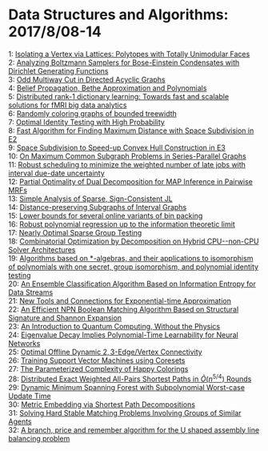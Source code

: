 # Data Structures and Algorithms: 2017/8/08-14  
1: [Isolating a Vertex via Lattices: Polytopes with Totally Unimodular Faces](https://doi.org/10.48550/arXiv.1708.02222)  
2: [Analyzing Boltzmann Samplers for Bose-Einstein Condensates with  Dirichlet Generating Functions](https://doi.org/10.48550/arXiv.1708.02266)  
3: [Odd Multiway Cut in Directed Acyclic Graphs](https://doi.org/10.48550/arXiv.1708.02323)  
4: [Belief Propagation, Bethe Approximation and Polynomials](https://doi.org/10.48550/arXiv.1708.02581)  
5: [Distributed rank-1 dictionary learning: Towards fast and scalable  solutions for fMRI big data analytics](https://doi.org/10.48550/arXiv.1708.02638)  
6: [Randomly coloring graphs of bounded treewidth](https://doi.org/10.48550/arXiv.1708.02677)  
7: [Optimal Identity Testing with High Probability](https://doi.org/10.48550/arXiv.1708.02728)  
8: [Fast Algorithm for Finding Maximum Distance with Space Subdivision in E2](https://doi.org/10.48550/arXiv.1708.02758)  
9: [Space Subdivision to Speed-up Convex Hull Construction in E3](https://doi.org/10.48550/arXiv.1708.02769)  
10: [On Maximum Common Subgraph Problems in Series-Parallel Graphs](https://doi.org/10.48550/arXiv.1708.02772)  
11: [Robust scheduling to minimize the weighted number of late jobs with  interval due-date uncertainty](https://doi.org/10.48550/arXiv.1708.03252)  
12: [Partial Optimality of Dual Decomposition for MAP Inference in Pairwise  MRFs](https://doi.org/10.48550/arXiv.1708.03314)  
13: [Simple Analysis of Sparse, Sign-Consistent JL](https://doi.org/10.48550/arXiv.1708.02966)  
14: [Distance-preserving Subgraphs of Interval Graphs](https://doi.org/10.48550/arXiv.1708.03081)  
15: [Lower bounds for several online variants of bin packing](https://doi.org/10.48550/arXiv.1708.03228)  
16: [Robust polynomial regression up to the information theoretic limit](https://doi.org/10.48550/arXiv.1708.03257)  
17: [Nearly Optimal Sparse Group Testing](https://doi.org/10.48550/arXiv.1708.03429)  
18: [Combinatorial Optimization by Decomposition on Hybrid CPU--non-CPU  Solver Architectures](https://doi.org/10.48550/arXiv.1708.03439)  
19: [Algorithms based on *-algebras, and their applications to isomorphism of  polynomials with one secret, group isomorphism, and polynomial identity  testing](https://doi.org/10.48550/arXiv.1708.03495)  
20: [An Ensemble Classification Algorithm Based on Information Entropy for  Data Streams](https://doi.org/10.48550/arXiv.1708.03496)  
21: [New Tools and Connections for Exponential-time Approximation](https://doi.org/10.48550/arXiv.1708.03515)  
22: [An Efficient NPN Boolean Matching Algorithm Based on Structural  Signature and Shannon Expansion](https://doi.org/10.48550/arXiv.1708.04597)  
23: [An Introduction to Quantum Computing, Without the Physics](https://doi.org/10.48550/arXiv.1708.03684)  
24: [Eigenvalue Decay Implies Polynomial-Time Learnability for Neural  Networks](https://doi.org/10.48550/arXiv.1708.03708)  
25: [Optimal Offline Dynamic $2,3$-Edge/Vertex Connectivity](https://doi.org/10.48550/arXiv.1708.03812)  
26: [Training Support Vector Machines using Coresets](https://doi.org/10.48550/arXiv.1708.03835)  
27: [The Parameterized Complexity of Happy Colorings](https://doi.org/10.48550/arXiv.1708.03853)  
28: [Distributed Exact Weighted All-Pairs Shortest Paths in $\tilde  O(n^{5/4})$ Rounds](https://doi.org/10.48550/arXiv.1708.03903)  
29: [Dynamic Minimum Spanning Forest with Subpolynomial Worst-case Update  Time](https://doi.org/10.48550/arXiv.1708.03962)  
30: [Metric Embedding via Shortest Path Decompositions](https://doi.org/10.48550/arXiv.1708.04073)  
31: [Solving Hard Stable Matching Problems Involving Groups of Similar Agents](https://doi.org/10.48550/arXiv.1708.04109)  
32: [A branch, price and remember algorithm for the U shaped assembly line  balancing problem](https://doi.org/10.48550/arXiv.1708.04127)  